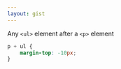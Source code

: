 ```yaml
---
layout: gist
---
```



Any `<ul>` element after a `<p>` element
```css
p + ul {
    margin-top: -10px;
}
```
